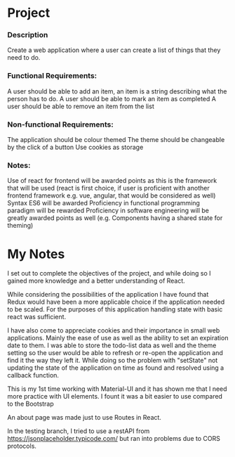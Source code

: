 # Project

### Description
Create a web application where a user can create a list of things that they need to do.

### Functional Requirements:
A user should be able to add an item, an item is a string describing what the person has to do. A user should be able to mark an item as completed A user should be able to remove an item from the list

### Non-functional Requirements:
The application should be colour themed The theme should be changeable by the click of a button Use cookies as storage

### Notes:
Use of react for frontend will be awarded points as this is the framework that will be used (react is first choice, if user is proficient with another frontend framework e.g. vue, angular, that would be considered as well) Syntax ES6 will be awarded Proficiency in functional programming paradigm will be rewarded Proficiency in software engineering will be greatly awarded points as well (e.g. Components having a shared state for theming)


# My Notes
 
 I set out to complete the objectives of the project, and while doing so I gained more knowledge and a better understanding of React.

While considering the possibilities of the application I have found that Redux would have been a more applicable choice if the application needed to be scaled. For the purposes of this application handling state with basic react was sufficient.

I have also come to appreciate cookies and their importance in small web applications. Mainly the ease of use as well as the ability to set an expiration date to them. 
I was able to store the todo-list data as well and the theme setting so the user would be able to refresh or re-open the application and find it the way they left it. While doing so the problem with "setState" not updating the state of the application on time as found and resolved using a callback function.

This is my 1st time working with Material-UI and it has shown me that I need more practice with UI elements. I fount it was a bit easier to use compared to the Bootstrap 

An about page was made just to use Routes in React. 

In the testing branch, I tried to use a restAPI from https://jsonplaceholder.typicode.com/ but ran into problems due to CORS protocols. 







